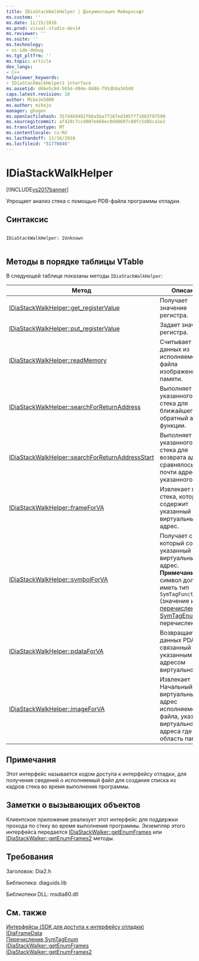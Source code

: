```yaml
---
title: IDiaStackWalkHelper | Документация Майкрософт
ms.custom: ''
ms.date: 11/15/2016
ms.prod: visual-studio-dev14
ms.reviewer: ''
ms.suite: ''
ms.technology:
- vs-ide-debug
ms.tgt_pltfrm: ''
ms.topic: article
dev_langs:
- C++
helpviewer_keywords:
- IDiaStackWalkHelper2 interface
ms.assetid: d66e5c84-565d-494e-8486-f91db9a34548
caps.latest.revision: 18
author: MikeJo5000
ms.author: mikejo
manager: ghogen
ms.openlocfilehash: 357d4b9482fb8a5ba7f287ed305ff71083f97590
ms.sourcegitcommit: af428c7ccd007e668ec0dd8697c88fc5d8bca1e2
ms.translationtype: MT
ms.contentlocale: ru-RU
ms.lasthandoff: 11/16/2018
ms.locfileid: "51770046"
---
```

# <a name="idiastackwalkhelper"></a>IDiaStackWalkHelper
[!INCLUDE[vs2017banner](../../includes/vs2017banner.md)]

Упрощает анализ стека с помощью PDB-файла программы отладки.  
  
## <a name="syntax"></a>Синтаксис  
  
```  
  
IDiaStackWalkHelper: IUnknown  
  
```  
  
## <a name="methods-in-vtable-order"></a>Методы в порядке таблицы VTable  
 В следующей таблице показаны методы `IDiaStackWalkHelper`:  
  
|Метод|Описание:|  
|------------|-----------------|  
|[IDiaStackWalkHelper::get_registerValue](../../debugger/debug-interface-access/idiastackwalkhelper-get-registervalue.md)|Получает значение регистра.|  
|[IDiaStackWalkHelper::put_registerValue](../../debugger/debug-interface-access/idiastackwalkhelper-put-registervalue.md)|Задает значение регистра.|  
|[IDiaStackWalkHelper::readMemory](../../debugger/debug-interface-access/idiastackwalkhelper-readmemory.md)|Считывает блок данных из исполняемого файла изображения в памяти.|  
|[IDiaStackWalkHelper::searchForReturnAddress](../../debugger/debug-interface-access/idiastackwalkhelper-searchforreturnaddress.md)|Выполняет поиск указанного кадра стека для ближайшего обратный адрес функции.|  
|[IDiaStackWalkHelper::searchForReturnAddressStart](../../debugger/debug-interface-access/idiastackwalkhelper-searchforreturnaddressstart.md)|Выполняет поиск указанного кадра стека для возврата адреса сравнялось или почти адрес указанного стека.|  
|[IDiaStackWalkHelper::frameForVA](../../debugger/debug-interface-access/idiastackwalkhelper-frameforva.md)|Извлекает кадру стека, который содержит указанный виртуальный адрес.|  
|[IDiaStackWalkHelper::symbolForVA](../../debugger/debug-interface-access/idiastackwalkhelper-symbolforva.md)|Получает символ, который содержит указанный виртуальный адрес. **Примечание:** символ должен иметь тип `SymTagFunctionType` (значение из [перечисление SymTagEnum](../../debugger/debug-interface-access/symtagenum.md) перечисления).|  
|[IDiaStackWalkHelper::pdataForVA](../../debugger/debug-interface-access/idiastackwalkhelper-pdataforva.md)|Возвращает блок данных PDATA, связанный с указанным адресом виртуальной.|  
|[IDiaStackWalkHelper::imageForVA](../../debugger/debug-interface-access/idiastackwalkhelper-imageforva.md)|Извлекает Начальный виртуальный адрес исполняемого файла, указанного виртуального адреса где-то в область памяти.|  
  
## <a name="remarks"></a>Примечания  
 Этот интерфейс называется кодом доступа к интерфейсу отладки, для получения сведений о исполняемый файл для создания списка из кадров стека во время выполнения программы.  
  
## <a name="notes-for-callers"></a>Заметки о вызывающих объектов  
 Клиентское приложение реализует этот интерфейс для поддержки прохода по стеку во время выполнения программы. Экземпляр этого интерфейса передается [IDiaStackWalker::getEnumFrames](../../debugger/debug-interface-access/idiastackwalker-getenumframes.md) или [IDiaStackWalker::getEnumFrames2](../../debugger/debug-interface-access/idiastackwalker-getenumframes2.md) методы.  
  
## <a name="requirements"></a>Требования  
 Заголовок: Dia2.h  
  
 Библиотека: diaguids.lib  
  
 Библиотеки DLL: msdia80.dll  
  
## <a name="see-also"></a>См. также  
 [Интерфейсы (SDK для доступа к интерфейсу отладки)](../../debugger/debug-interface-access/interfaces-debug-interface-access-sdk.md)   
 [IDiaFrameData](../../debugger/debug-interface-access/idiaframedata.md)   
 [Перечисление SymTagEnum](../../debugger/debug-interface-access/symtagenum.md)   
 [IDiaStackWalker::getEnumFrames](../../debugger/debug-interface-access/idiastackwalker-getenumframes.md)   
 [IDiaStackWalker::getEnumFrames2](../../debugger/debug-interface-access/idiastackwalker-getenumframes2.md)



